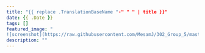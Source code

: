 ```yaml
---
title: "{{ replace .TranslationBaseName "-" " " | title }}"
date: {{ .Date }}
tags: []
featured_image: "
![screenshot](https://raw.githubusercontent.com/MesamJ/302_Group_5/master/content/Menus/PFPnew.jpg)"
description: ""
---
```

